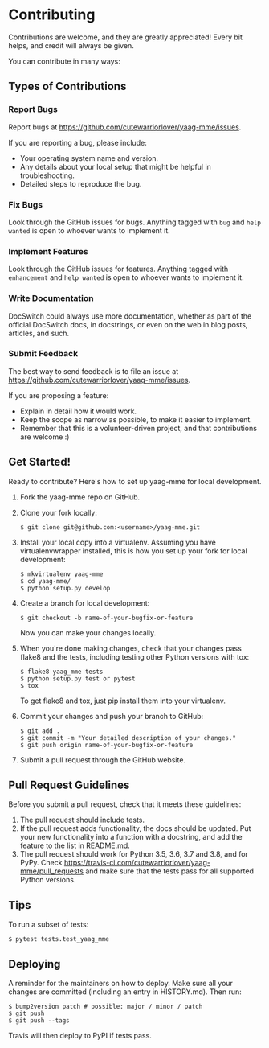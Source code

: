 # Contributing

Contributions are welcome, and they are greatly appreciated! Every bit
helps, and credit will always be given.

You can contribute in many ways:

## Types of Contributions

### Report Bugs

Report bugs at <https://github.com/cutewarriorlover/yaag-mme/issues>.

If you are reporting a bug, please include:

-   Your operating system name and version.
-   Any details about your local setup that might be helpful in troubleshooting.
-   Detailed steps to reproduce the bug.

### Fix Bugs

Look through the GitHub issues for bugs. Anything tagged with `bug` and `help
wanted` is open to whoever wants to implement it.

### Implement Features

Look through the GitHub issues for features. Anything tagged with `enhancement`
and `help wanted` is open to whoever wants to implement it.

### Write Documentation

DocSwitch could always use more documentation, whether as part of the official
DocSwitch docs, in docstrings, or even on the web in blog posts, articles, and
such.

### Submit Feedback

The best way to send feedback is to file an issue at <https://github.com/cutewarriorlover/yaag-mme/issues>.

If you are proposing a feature:

-   Explain in detail how it would work.
-   Keep the scope as narrow as possible, to make it easier to implement.
-   Remember that this is a volunteer-driven project, and that contributions
are welcome :)

## Get Started!

Ready to contribute? Here's how to set up yaag-mme for local development.

1.  Fork the yaag-mme repo on GitHub.
2.  Clone your fork locally:

        $ git clone git@github.com:<username>/yaag-mme.git

3.  Install your local copy into a virtualenv. Assuming you have
virtualenvwrapper installed, this is how you set up your fork for local
development:

        $ mkvirtualenv yaag-mme
        $ cd yaag-mme/
        $ python setup.py develop

4.  Create a branch for local development:

        $ git checkout -b name-of-your-bugfix-or-feature

    Now you can make your changes locally.

5.  When you're done making changes, check that your changes pass flake8
and the tests, including testing other Python versions with tox:

        $ flake8 yaag_mme tests
        $ python setup.py test or pytest
        $ tox

    To get flake8 and tox, just pip install them into your virtualenv.

6.  Commit your changes and push your branch to GitHub:

        $ git add .
        $ git commit -m "Your detailed description of your changes."
        $ git push origin name-of-your-bugfix-or-feature

7.  Submit a pull request through the GitHub website.

## Pull Request Guidelines

Before you submit a pull request, check that it meets these guidelines:

1.  The pull request should include tests.
2.  If the pull request adds functionality, the docs should be updated. Put
your new functionality into a function with a docstring, and add the feature to the list in README.md.
3.  The pull request should work for Python 3.5, 3.6, 3.7 and 3.8, and for
PyPy. Check <https://travis-ci.com/cutewarriorlover/yaag-mme/pull_requests>
and make sure that the tests pass for all supported Python versions.

## Tips

To run a subset of tests:

    $ pytest tests.test_yaag_mme

## Deploying

A reminder for the maintainers on how to deploy. Make sure all your changes are
committed (including an entry in HISTORY.md). Then run:

    $ bump2version patch # possible: major / minor / patch
    $ git push
    $ git push --tags

Travis will then deploy to PyPI if tests pass.
